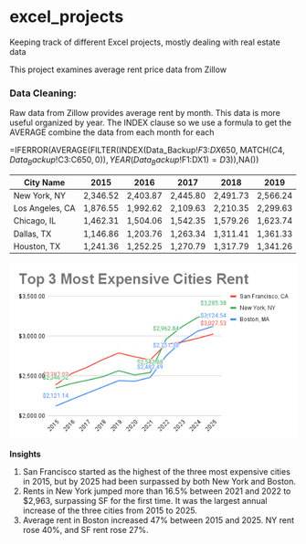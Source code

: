 # excel_projects
Keeping track of different Excel projects, mostly dealing with real estate data

This project examines average rent price data from Zillow

### Data Cleaning:
Raw data from Zillow provides average rent by month. This data is more useful organized by year. The INDEX clause  so we use a formula to get the AVERAGE combine the data from each month for each 

=IFERROR(AVERAGE(FILTER(INDEX(Data_Backup!$F$3:$DX$650, MATCH($C4, Data_Backup!$C$3:$C$650,0)), YEAR(Data_Backup!$F$1:$DX$1) = D$3)),NA())

|City Name       |	  2015   |	  2016   |	  2017   |	  2018   |	 2019   |
|----------------|-----------|-----------|-----------|-----------|----------|
|New York, NY    |	2,346.52 |	2,403.87 |	2,445.80 |	2,491.73 |	2,566.24|
|Los Angeles, CA |	1,876.55 |	1,992.62 |	2,109.63 |	2,210.35 |	2,299.63|
|Chicago, IL     |	1,462.31 |	1,504.06 |	1,542.35 |	1,579.26 |	1,623.74|
|Dallas, TX      |	1,146.86 |	1,203.76 |	1,263.34 |	1,311.41 |	1,361.33|
|Houston, TX	   | 1,241.36  |	1,252.25 |	1,270.79 |	1,317.79 |	1,341.26|

![Rent Chart](images/Chart_1.png)

**Insights**
1. San Francisco started as the highest of the three most expensive cities in 2015, but by 2025 had been surpassed by both New York and Boston.
2. Rents in New York jumped more than 16.5% between 2021 and 2022 to $2,963, surpassing SF for the first time. It was the largest annual increase of the three cities from 2015 to 2025.
3. Average rent in Boston increased 47% between 2015 and 2025. NY rent rose 40%, and SF rent rose 27%.

